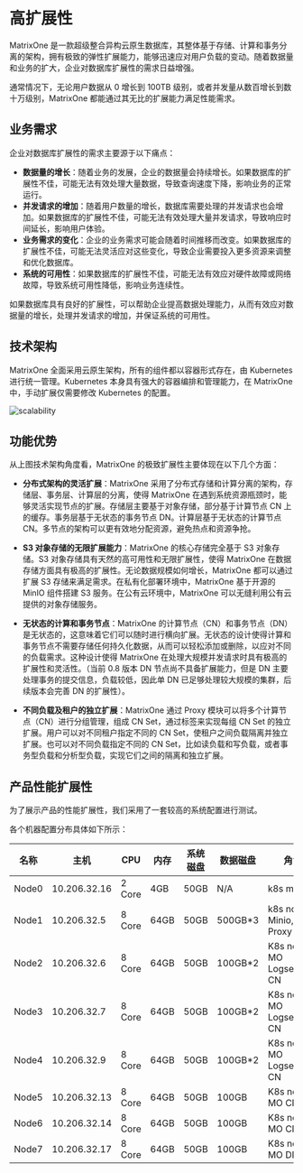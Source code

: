 # 高扩展性

MatrixOne 是一款超级整合异构云原生数据库，其整体基于存储、计算和事务分离的架构，拥有极致的弹性扩展能力，能够迅速应对用户负载的变动。随着数据量和业务的扩大，企业对数据库扩展性的需求日益增强。

通常情况下，无论用户数据从 0 增长到 100TB 级别，或者并发量从数百增长到数十万级别，MatrixOne 都能通过其无比的扩展能力满足性能需求。

## 业务需求

企业对数据库扩展性的需求主要源于以下痛点：

- **数据量的增长**：随着业务的发展，企业的数据量会持续增长。如果数据库的扩展性不佳，可能无法有效处理大量数据，导致查询速度下降，影响业务的正常运行。
- **并发请求的增加**：随着用户数量的增长，数据库需要处理的并发请求也会增加。如果数据库的扩展性不佳，可能无法有效处理大量并发请求，导致响应时间延长，影响用户体验。
- **业务需求的变化**：企业的业务需求可能会随着时间推移而改变。如果数据库的扩展性不佳，可能无法灵活应对这些变化，导致企业需要投入更多资源来调整和优化数据库。
- **系统的可用性**：如果数据库的扩展性不佳，可能无法有效应对硬件故障或网络故障，导致系统可用性降低，影响业务连续性。

如果数据库具有良好的扩展性，可以帮助企业提高数据处理能力，从而有效应对数据量的增长，处理并发请求的增加，并保证系统的可用性。

## 技术架构

MatrixOne 全面采用云原生架构，所有的组件都以容器形式存在，由 Kubernetes 进行统一管理。Kubernetes 本身具有强大的容器编排和管理能力，在 MatrixOne 中，手动扩展仅需要修改 Kubernetes 的配置。

![scalability](https://github.com/matrixorigin/artwork/blob/main/docs/overview/scalability.png)

## 功能优势

从上图技术架构角度看，MatrixOne 的极致扩展性主要体现在以下几个方面：

* **分布式架构的灵活扩展**：MatrixOne 采用了分布式存储和计算分离的架构，存储层、事务层、计算层的分离，使得 MatrixOne 在遇到系统资源瓶颈时，能够灵活实现节点的扩展。存储层主要基于对象存储，部分基于计算节点 CN 上的缓存。事务层基于无状态的事务节点 DN。计算层基于无状态的计算节点 CN。多节点的架构可以更有效地分配资源，避免热点和资源争抢。

* **S3 对象存储的无限扩展能力**：MatrixOne 的核心存储完全基于 S3 对象存储。S3 对象存储具有天然的高可用性和无限扩展性，使得 MatrixOne 在数据存储方面具有极高的扩展性。无论数据规模如何增长，MatrixOne 都可以通过扩展 S3 存储来满足需求。在私有化部署环境中，MatrixOne 基于开源的 MinIO 组件搭建 S3 服务。在公有云环境中，MatrixOne 可以无缝利用公有云提供的对象存储服务。

* **无状态的计算和事务节点**：MatrixOne 的计算节点（CN）和事务节点（DN）是无状态的，这意味着它们可以随时进行横向扩展。无状态的设计使得计算和事务节点不需要存储任何持久化数据，从而可以轻松添加或删除，以应对不同的负载需求。这种设计使得 MatrixOne 在处理大规模并发请求时具有极高的扩展性和灵活性。（当前 0.8 版本 DN 节点尚不具备扩展能力，但是 DN 主要处理事务的提交信息，负载较低，因此单 DN 已足够处理较大规模的集群，后续版本会完善 DN 的扩展性）。

* **不同负载及租户的独立扩展**：MatrixOne 通过 Proxy 模块可以将多个计算节点（CN）进行分组管理，组成 CN Set，通过标签来实现每组 CN Set 的独立扩展。用户可以对不同租户指定不同的 CN Set，使租户之间负载隔离并独立扩展。也可以对不同负载指定不同的 CN Set，比如读负载和写负载，或者事务型负载和分析型负载，实现它们之间的隔离和独立扩展。

## 产品性能扩展性

为了展示产品的性能扩展性，我们采用了一套较高的系统配置进行测试。

各个机器配置分布具体如下所示：

| 名称  | **主机**     | CPU    | 内存 | 系统磁盘 | 数据磁盘 | **角色**                    |
| ----- | ------------ | ------ | ------ | ----------- | --------- | --------------------------- |
| Node0 | 10.206.32.16 | 2 Core | 4GB    | 50GB        | N/A       | k8s master                  |
| Node1 | 10.206.32.5  | 8 Core | 64GB   | 50GB        | 500GB*3   | k8s node, Minio, MO Proxy   |
| Node2 | 10.206.32.6  | 8 Core | 64GB   | 50GB        | 100GB*2   | K8s node, MO Logservice, CN |
| Node3 | 10.206.32.7  | 8 Core | 64GB   | 50GB        | 100GB*2   | K8s node, MO Logservice, CN |
| Node4 | 10.206.32.9  | 8 Core | 64GB   | 50GB        | 100GB*2   | K8s node, MO Logservice, CN |
| Node5 | 10.206.32.13 | 8 Core | 64GB   | 50GB        | 100GB     | K8s node, MO CN             |
| Node6 | 10.206.32.14 | 8 Core | 64GB   | 50GB        | 100GB     | K8s node, MO CN             |
| Node7 | 10.206.32.17 | 8 Core | 64GB   | 50GB        | 100GB     | K8s node, MO DN             |

